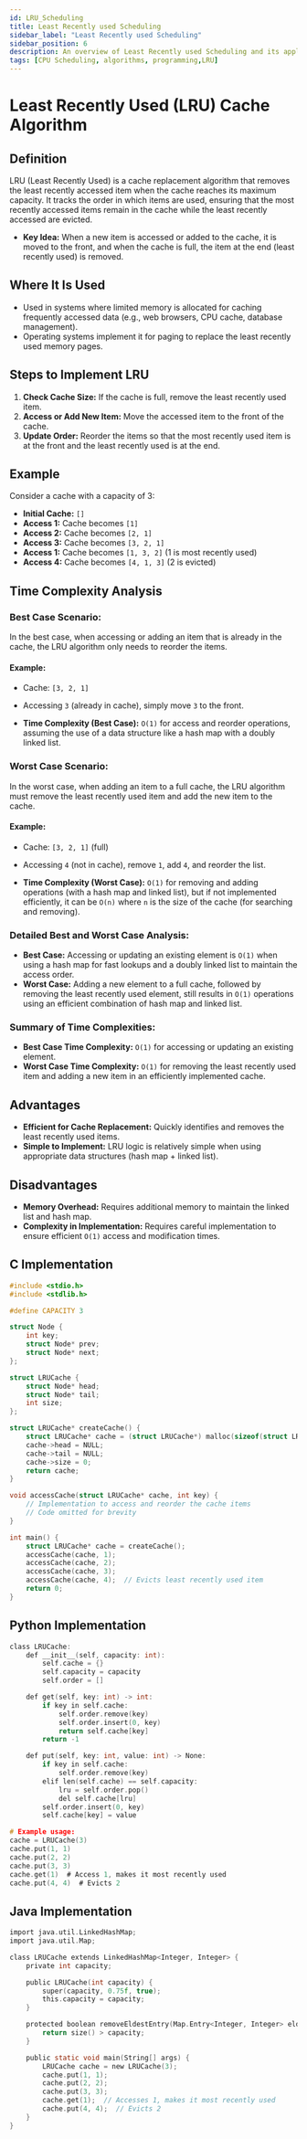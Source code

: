 ```yaml
---
id: LRU_Scheduling
title: Least Recently used Scheduling
sidebar_label: "Least Recently used Scheduling"
sidebar_position: 6
description: An overview of Least Recently used Scheduling and its applications in programming.
tags: [CPU Scheduling, algorithms, programming,LRU]
---
```


# Least Recently Used (LRU) Cache Algorithm

## Definition
LRU (Least Recently Used) is a cache replacement algorithm that removes the least recently accessed item when the cache reaches its maximum capacity. It tracks the order in which items are used, ensuring that the most recently accessed items remain in the cache while the least recently accessed are evicted.

- **Key Idea:** When a new item is accessed or added to the cache, it is moved to the front, and when the cache is full, the item at the end (least recently used) is removed.

## Where It Is Used
- Used in systems where limited memory is allocated for caching frequently accessed data (e.g., web browsers, CPU cache, database management).
- Operating systems implement it for paging to replace the least recently used memory pages.

## Steps to Implement LRU
1. **Check Cache Size:** If the cache is full, remove the least recently used item.
2. **Access or Add New Item:** Move the accessed item to the front of the cache.
3. **Update Order:** Reorder the items so that the most recently used item is at the front and the least recently used is at the end.

## Example

Consider a cache with a capacity of 3:
- **Initial Cache:** `[]`
- **Access 1:** Cache becomes `[1]`
- **Access 2:** Cache becomes `[2, 1]`
- **Access 3:** Cache becomes `[3, 2, 1]`
- **Access 1:** Cache becomes `[1, 3, 2]` (1 is most recently used)
- **Access 4:** Cache becomes `[4, 1, 3]` (2 is evicted)

## Time Complexity Analysis

### Best Case Scenario:
In the best case, when accessing or adding an item that is already in the cache, the LRU algorithm only needs to reorder the items.

#### Example:
- Cache: `[3, 2, 1]`
- Accessing `3` (already in cache), simply move `3` to the front.

- **Time Complexity (Best Case):** `O(1)` for access and reorder operations, assuming the use of a data structure like a hash map with a doubly linked list.

### Worst Case Scenario:
In the worst case, when adding an item to a full cache, the LRU algorithm must remove the least recently used item and add the new item to the cache.

#### Example:
- Cache: `[3, 2, 1]` (full)
- Accessing `4` (not in cache), remove `1`, add `4`, and reorder the list.

- **Time Complexity (Worst Case):** `O(1)` for removing and adding operations (with a hash map and linked list), but if not implemented efficiently, it can be `O(n)` where `n` is the size of the cache (for searching and removing).

### Detailed Best and Worst Case Analysis:
- **Best Case:** Accessing or updating an existing element is `O(1)` when using a hash map for fast lookups and a doubly linked list to maintain the access order.
- **Worst Case:** Adding a new element to a full cache, followed by removing the least recently used element, still results in `O(1)` operations using an efficient combination of hash map and linked list.

### Summary of Time Complexities:
- **Best Case Time Complexity:** `O(1)` for accessing or updating an existing element.
- **Worst Case Time Complexity:** `O(1)` for removing the least recently used item and adding a new item in an efficiently implemented cache.

## Advantages
- **Efficient for Cache Replacement:** Quickly identifies and removes the least recently used items.
- **Simple to Implement:** LRU logic is relatively simple when using appropriate data structures (hash map + linked list).

## Disadvantages
- **Memory Overhead:** Requires additional memory to maintain the linked list and hash map.
- **Complexity in Implementation:** Requires careful implementation to ensure efficient `O(1)` access and modification times.

## C Implementation

```c
#include <stdio.h>
#include <stdlib.h>

#define CAPACITY 3

struct Node {
    int key;
    struct Node* prev;
    struct Node* next;
};

struct LRUCache {
    struct Node* head;
    struct Node* tail;
    int size;
};

struct LRUCache* createCache() {
    struct LRUCache* cache = (struct LRUCache*) malloc(sizeof(struct LRUCache));
    cache->head = NULL;
    cache->tail = NULL;
    cache->size = 0;
    return cache;
}

void accessCache(struct LRUCache* cache, int key) {
    // Implementation to access and reorder the cache items
    // Code omitted for brevity
}

int main() {
    struct LRUCache* cache = createCache();
    accessCache(cache, 1);
    accessCache(cache, 2);
    accessCache(cache, 3);
    accessCache(cache, 4);  // Evicts least recently used item
    return 0;
}
```
## Python Implementation

```c
class LRUCache:
    def __init__(self, capacity: int):
        self.cache = {}
        self.capacity = capacity
        self.order = []

    def get(self, key: int) -> int:
        if key in self.cache:
            self.order.remove(key)
            self.order.insert(0, key)
            return self.cache[key]
        return -1

    def put(self, key: int, value: int) -> None:
        if key in self.cache:
            self.order.remove(key)
        elif len(self.cache) == self.capacity:
            lru = self.order.pop()
            del self.cache[lru]
        self.order.insert(0, key)
        self.cache[key] = value

# Example usage:
cache = LRUCache(3)
cache.put(1, 1)
cache.put(2, 2)
cache.put(3, 3)
cache.get(1)  # Access 1, makes it most recently used
cache.put(4, 4)  # Evicts 2

```
## Java Implementation

```c
import java.util.LinkedHashMap;
import java.util.Map;

class LRUCache extends LinkedHashMap<Integer, Integer> {
    private int capacity;

    public LRUCache(int capacity) {
        super(capacity, 0.75f, true);
        this.capacity = capacity;
    }

    protected boolean removeEldestEntry(Map.Entry<Integer, Integer> eldest) {
        return size() > capacity;
    }

    public static void main(String[] args) {
        LRUCache cache = new LRUCache(3);
        cache.put(1, 1);
        cache.put(2, 2);
        cache.put(3, 3);
        cache.get(1);  // Accesses 1, makes it most recently used
        cache.put(4, 4);  // Evicts 2
    }
}

```